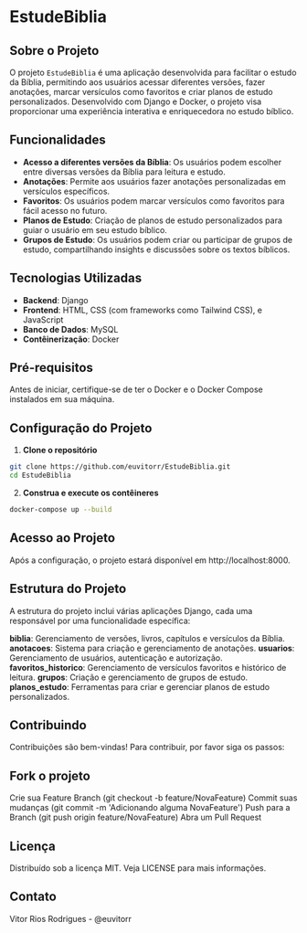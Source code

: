 # EstudeBiblia

## Sobre o Projeto

O projeto `EstudeBiblia` é uma aplicação desenvolvida para facilitar o estudo da Bíblia, permitindo aos usuários acessar diferentes versões, fazer anotações, marcar versículos como favoritos e criar planos de estudo personalizados. Desenvolvido com Django e Docker, o projeto visa proporcionar uma experiência interativa e enriquecedora no estudo bíblico.

## Funcionalidades

- **Acesso a diferentes versões da Bíblia**: Os usuários podem escolher entre diversas versões da Bíblia para leitura e estudo.
- **Anotações**: Permite aos usuários fazer anotações personalizadas em versículos específicos.
- **Favoritos**: Os usuários podem marcar versículos como favoritos para fácil acesso no futuro.
- **Planos de Estudo**: Criação de planos de estudo personalizados para guiar o usuário em seu estudo bíblico.
- **Grupos de Estudo**: Os usuários podem criar ou participar de grupos de estudo, compartilhando insights e discussões sobre os textos bíblicos.

## Tecnologias Utilizadas

- **Backend**: Django
- **Frontend**: HTML, CSS (com frameworks como Tailwind CSS), e JavaScript
- **Banco de Dados**: MySQL
- **Contêinerização**: Docker

## Pré-requisitos

Antes de iniciar, certifique-se de ter o Docker e o Docker Compose instalados em sua máquina.

## Configuração do Projeto

1. **Clone o repositório**

```bash
git clone https://github.com/euvitorr/EstudeBiblia.git
cd EstudeBiblia
```

2. **Construa e execute os contêineres**

```bash
docker-compose up --build
```

## Acesso ao Projeto
Após a configuração, o projeto estará disponível em http://localhost:8000.

## Estrutura do Projeto
A estrutura do projeto inclui várias aplicações Django, cada uma responsável por uma funcionalidade específica:

**biblia**: Gerenciamento de versões, livros, capítulos e versículos da Bíblia.
**anotacoes**: Sistema para criação e gerenciamento de anotações.
**usuarios**: Gerenciamento de usuários, autenticação e autorização.
**favoritos_historico**: Gerenciamento de versículos favoritos e histórico de leitura.
**grupos**: Criação e gerenciamento de grupos de estudo.
**planos_estudo**: Ferramentas para criar e gerenciar planos de estudo personalizados.

## Contribuindo
Contribuições são bem-vindas! Para contribuir, por favor siga os passos:

## Fork o projeto
Crie sua Feature Branch (git checkout -b feature/NovaFeature)
Commit suas mudanças (git commit -m 'Adicionando alguma NovaFeature')
Push para a Branch (git push origin feature/NovaFeature)
Abra um Pull Request

## Licença
Distribuído sob a licença MIT. Veja LICENSE para mais informações.

## Contato
Vitor Rios Rodrigues - @euvitorr
